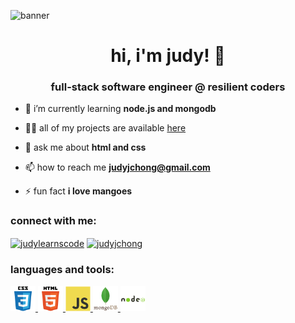![banner](https://user-images.githubusercontent.com/66283743/169448008-2e1174ef-c04b-4149-ab9c-14b1c37fdd74.png)

<h1 align="center">hi, i'm judy! 👋</h1>
<h3 align="center">full-stack software engineer @ resilient coders</h3>

- 🌱 i’m currently learning **node.js and mongodb** 

- 👨‍💻 all of my projects are available <a href="https://judylearnscode.cargo.site">here</a>

- 💬 ask me about **html and css**

- 📫 how to reach me **judyjchong@gmail.com**

- ⚡ fun fact **i love mangoes**

<h3 align="left">connect with me:</h3>
<p align="left">
<a href="https://twitter.com/judylearnscode" target="blank"><img align="center" src="https://raw.githubusercontent.com/rahuldkjain/github-profile-readme-generator/master/src/images/icons/Social/twitter.svg" alt="judylearnscode" height="30" width="40" /></a>
<a href="https://linkedin.com/in/judyjchong" target="blank"><img align="center" src="https://raw.githubusercontent.com/rahuldkjain/github-profile-readme-generator/master/src/images/icons/Social/linked-in-alt.svg" alt="judyjchong" height="30" width="40" /></a>
</p>

<h3 align="left">languages and tools:</h3>
<p align="left"> <a href="https://www.w3schools.com/css/" target="_blank" rel="noreferrer"> <img src="https://raw.githubusercontent.com/devicons/devicon/master/icons/css3/css3-original-wordmark.svg" alt="css3" width="40" height="40"/> </a> <a href="https://www.w3.org/html/" target="_blank" rel="noreferrer"> <img src="https://raw.githubusercontent.com/devicons/devicon/master/icons/html5/html5-original-wordmark.svg" alt="html5" width="40" height="40"/> </a> <a href="https://developer.mozilla.org/en-US/docs/Web/JavaScript" target="_blank" rel="noreferrer"> <img src="https://raw.githubusercontent.com/devicons/devicon/master/icons/javascript/javascript-original.svg" alt="javascript" width="40" height="40"/> </a> <a href="https://www.mongodb.com/" target="_blank" rel="noreferrer"> <img src="https://raw.githubusercontent.com/devicons/devicon/master/icons/mongodb/mongodb-original-wordmark.svg" alt="mongodb" width="40" height="40"/> </a> <a href="https://nodejs.org" target="_blank" rel="noreferrer"> <img src="https://raw.githubusercontent.com/devicons/devicon/master/icons/nodejs/nodejs-original-wordmark.svg" alt="nodejs" width="40" height="40"/> </a> </p>
